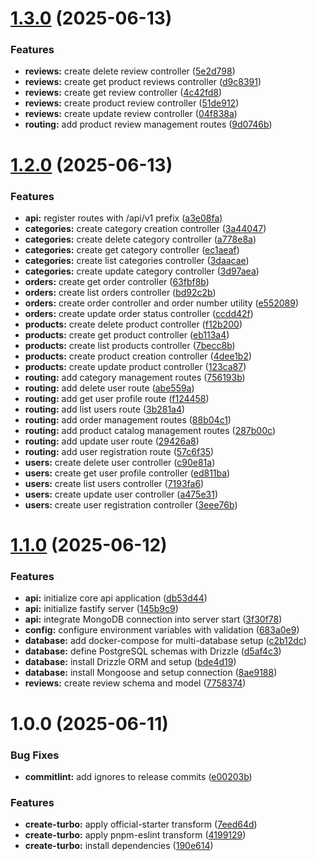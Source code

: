 # [1.3.0](https://github.com/guilherhenri/e-commerce-double-db/compare/v1.2.0...v1.3.0) (2025-06-13)


### Features

* **reviews:** create delete review controller ([5e2d798](https://github.com/guilherhenri/e-commerce-double-db/commit/5e2d7986901d09f18d9c3f97a8092b43f9717eee))
* **reviews:** create get product reviews controller ([d9c8391](https://github.com/guilherhenri/e-commerce-double-db/commit/d9c839166cc60f0a1c32f702e454474611fc5894))
* **reviews:** create get review controller ([4c42fd8](https://github.com/guilherhenri/e-commerce-double-db/commit/4c42fd88f0931be5cfb107feedafae60b116ec32))
* **reviews:** create product review controller ([51de912](https://github.com/guilherhenri/e-commerce-double-db/commit/51de9124d55c4a326a976ae956056415caf0f4f6))
* **reviews:** create update review controller ([04f838a](https://github.com/guilherhenri/e-commerce-double-db/commit/04f838adc6e01a90a5fc070811bdb6249c0bf24d))
* **routing:** add product review management routes ([9d0746b](https://github.com/guilherhenri/e-commerce-double-db/commit/9d0746b92cdf7c932029d8ff1149539a14588c8e))

# [1.2.0](https://github.com/guilherhenri/e-commerce-double-db/compare/v1.1.0...v1.2.0) (2025-06-13)


### Features

* **api:** register routes with /api/v1 prefix ([a3e08fa](https://github.com/guilherhenri/e-commerce-double-db/commit/a3e08fa6d3c0e82389ae0b0c20431e5a27446fc5))
* **categories:** create category creation controller ([3a44047](https://github.com/guilherhenri/e-commerce-double-db/commit/3a4404785cb27453a619e1204b9e427e2c01a2c2))
* **categories:** create delete category controller ([a778e8a](https://github.com/guilherhenri/e-commerce-double-db/commit/a778e8ad5258043ee81a12cabde2511ab6cf1357))
* **categories:** create get category controller ([ec1aeaf](https://github.com/guilherhenri/e-commerce-double-db/commit/ec1aeafc9273800ddf4cdeaa7098b67c30583558))
* **categories:** create list categories controller ([3daacae](https://github.com/guilherhenri/e-commerce-double-db/commit/3daacae54191eef77f9a1f7039c6dc200af20961))
* **categories:** create update category controller ([3d97aea](https://github.com/guilherhenri/e-commerce-double-db/commit/3d97aea8b1bcb3649f8c26cfbd03fc8da150ccc8))
* **orders:** create get order controller ([63fbf8b](https://github.com/guilherhenri/e-commerce-double-db/commit/63fbf8b43a30941ac2495b98d6a31fc1d93ad705))
* **orders:** create list orders controller ([bd92c2b](https://github.com/guilherhenri/e-commerce-double-db/commit/bd92c2b36d0614b6464b24db8357d5fb3108cb2d))
* **orders:** create order controller and order number utility ([e552089](https://github.com/guilherhenri/e-commerce-double-db/commit/e5520897d1cff7de8cc7faa96477654b7d307ede))
* **orders:** create update order status controller ([ccdd42f](https://github.com/guilherhenri/e-commerce-double-db/commit/ccdd42f20f1202e40ad3c3c3a515cfccf1c04de4))
* **products:** create delete product controller ([f12b200](https://github.com/guilherhenri/e-commerce-double-db/commit/f12b200f97a5c19726768deff5e7d0fc12e4744c))
* **products:** create get product controller ([eb113a4](https://github.com/guilherhenri/e-commerce-double-db/commit/eb113a4106d266d3cbd1bcb14d9ad866710fb8d4))
* **products:** create list products controller ([7becc8b](https://github.com/guilherhenri/e-commerce-double-db/commit/7becc8b0aa686236cdedf977af73bacd5b5e0929))
* **products:** create product creation controller ([4dee1b2](https://github.com/guilherhenri/e-commerce-double-db/commit/4dee1b2971a8afeb4f25ff2fe3f085dd8830f41a))
* **products:** create update product controller ([123ca87](https://github.com/guilherhenri/e-commerce-double-db/commit/123ca873bd35ea1fe9002f5bad0daf27436a5aa3))
* **routing:** add category management routes ([756193b](https://github.com/guilherhenri/e-commerce-double-db/commit/756193ba1f13aa40b7c8b065792a0290b9854ad9))
* **routing:** add delete user route ([abe559a](https://github.com/guilherhenri/e-commerce-double-db/commit/abe559a89ae1255df89d07d9d7b53e8e83a95901))
* **routing:** add get user profile route ([f124458](https://github.com/guilherhenri/e-commerce-double-db/commit/f1244585992a1643729c8af370730a18fc4a09fa))
* **routing:** add list users route ([3b281a4](https://github.com/guilherhenri/e-commerce-double-db/commit/3b281a4b776bbfa6169e7c23c8ba9b360390db3f))
* **routing:** add order management routes ([88b04c1](https://github.com/guilherhenri/e-commerce-double-db/commit/88b04c1f6c96599cb2be31555f410eaa457fd0c3))
* **routing:** add product catalog management routes ([287b00c](https://github.com/guilherhenri/e-commerce-double-db/commit/287b00c113cc6685fce94488440ff57ec68d0695))
* **routing:** add update user route ([29426a8](https://github.com/guilherhenri/e-commerce-double-db/commit/29426a84f2344b14bd47f263d0fbabba99249b9b))
* **routing:** add user registration route ([57c6f35](https://github.com/guilherhenri/e-commerce-double-db/commit/57c6f3582e0de7346b00cad0f159312781df8046))
* **users:** create delete user controller ([c90e81a](https://github.com/guilherhenri/e-commerce-double-db/commit/c90e81acac4926c9171f81afce2cd099e1f6eba2))
* **users:** create get user profile controller ([ed811ba](https://github.com/guilherhenri/e-commerce-double-db/commit/ed811ba7f9a90b9243ef5d8c374b764496ffd72f))
* **users:** create list users controller ([7193fa6](https://github.com/guilherhenri/e-commerce-double-db/commit/7193fa6b743a95430e400724ec7e34b5c3e0edb7))
* **users:** create update user controller ([a475e31](https://github.com/guilherhenri/e-commerce-double-db/commit/a475e31998da335d3ddd2d89ff6557ae25a99a64))
* **users:** create user registration controller ([3eee76b](https://github.com/guilherhenri/e-commerce-double-db/commit/3eee76b3f3a8d447ee2b285a6fa1a0aac3b49afe))

# [1.1.0](https://github.com/guilherhenri/e-commerce-double-db/compare/v1.0.0...v1.1.0) (2025-06-12)


### Features

* **api:** initialize core api application ([db53d44](https://github.com/guilherhenri/e-commerce-double-db/commit/db53d448cf2ba033042702add5e1d6bed9938bfe))
* **api:** initialize fastify server ([145b9c9](https://github.com/guilherhenri/e-commerce-double-db/commit/145b9c96b8bb939fd37deac571d6659d33f28387))
* **api:** integrate MongoDB connection into server start ([3f30f78](https://github.com/guilherhenri/e-commerce-double-db/commit/3f30f78ed1e9d91e088d6c172befa2da2e78cd58))
* **config:** configure environment variables with validation ([683a0e9](https://github.com/guilherhenri/e-commerce-double-db/commit/683a0e9f2a8a3df992a5806130ed5fec39043d81))
* **database:** add docker-compose for multi-database setup ([c2b12dc](https://github.com/guilherhenri/e-commerce-double-db/commit/c2b12dcdd2f5b961e93a8f007e3a02963c3f860b))
* **database:** define PostgreSQL schemas with Drizzle ([d5af4c3](https://github.com/guilherhenri/e-commerce-double-db/commit/d5af4c34111e39c432b597e71e7813ecdba0596c))
* **database:** install Drizzle ORM and setup ([bde4d19](https://github.com/guilherhenri/e-commerce-double-db/commit/bde4d1980d99c96662bc881f3425235f64f63470))
* **database:** install Mongoose and setup connection ([8ae9188](https://github.com/guilherhenri/e-commerce-double-db/commit/8ae918865a6323fed22f70fe4d1932c3026e3c7d))
* **reviews:** create review schema and model ([7758374](https://github.com/guilherhenri/e-commerce-double-db/commit/775837402eaf032d987d8164e2c1ab08a4e12bad))

# 1.0.0 (2025-06-11)

### Bug Fixes

- **commitlint:** add ignores to release commits ([e00203b](https://github.com/guilherhenri/e-commerce-double-db/commit/e00203b9803cb4011a385a2c7ce57241fa215495))

### Features

- **create-turbo:** apply official-starter transform ([7eed64d](https://github.com/guilherhenri/e-commerce-double-db/commit/7eed64d92e58ea1610152644445d36464efb5d49))
- **create-turbo:** apply pnpm-eslint transform ([4199129](https://github.com/guilherhenri/e-commerce-double-db/commit/4199129effef080d9b58ae2c0c051ccfaa421b4c))
- **create-turbo:** install dependencies ([190e614](https://github.com/guilherhenri/e-commerce-double-db/commit/190e614031922eb7dfbec5121e35243115c6e936))
